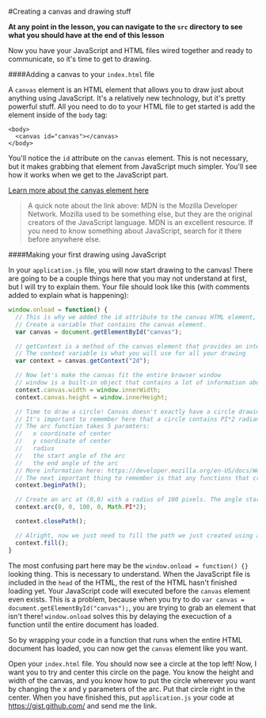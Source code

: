 #Creating a canvas and drawing stuff

**At any point in the lesson, you can navigate to the `src` directory to see what you should have at the end of this lesson**

Now you have your JavaScript and HTML files wired together and ready to communicate, so it's time to get to drawing.

####Adding a canvas to your `index.html` file

A `canvas` element is an HTML element that allows you to draw just about anything using JavaScript. It's a relatively new technology, but it's pretty powerful stuff. All you need to do to your HTML file to get started is add the element inside of the `body` tag:
```
<body>
  <canvas id="canvas"></canvas>
</body>
```

You'll notice the `id` attribute on the `canvas` element. This is not necessary, but it makes grabbing that element from JavaScript much simpler. You'll see how it works when we get to the JavaScript part.

[Learn more about the canvas element here](https://developer.mozilla.org/en-US/docs/Web/API/Canvas_API)

> A quick note about the link above: MDN is the Mozilla Developer Network. Mozilla used to be something else, but they are the original creators of the JavaScript language. MDN is an excellent resource. If you need to know something about JavaScript, search for it there before anywhere else.

####Making your first drawing using JavaScript

In your `application.js` file, you will now start drawing to the canvas! There are going to be a couple things here that you may not understand at first, but I will try to explain them. Your file should look like this (with comments added to explain what is happening):
```javascript
window.onload = function() {
  // This is why we added the id attribute to the canvas HTML element, because we can now grab it using this simple, built-in function.
  // Create a variable that contains the canvas element.
  var canvas = document.getElementById("canvas");

  // getContext is a method of the canvas element that provides an interface to allow drawing to the cavas.
  // The context variable is what you will use for all your drawing
  var context = canvas.getContext("2d");

  // Now let's make the canvas fit the entire browser window
  // window is a built-in object that contains a lot of information about the browser window, including dimensions
  context.canvas.width = window.innerWidth;
  context.canvas.height = window.innerHeight;

  // Time to draw a circle! Canvas doesn't exactly have a circle drawing function, but it does have an arc.
  // It's important to remember here that a circle contains PI*2 radians (360 degrees)
  // The arc function takes 5 paramters:
  //   x coordinate of center
  //   y coordinate of center
  //   radius
  //   the start angle of the arc
  //   the end angle of the arc
  // More information here: https://developer.mozilla.org/en-US/docs/Web/API/CanvasRenderingContext2D.arc
  // The next important thing to remember is that any functions that create a shape need to be between beginPath() and closePath() function calls
  context.beginPath();

  // Create an arc at (0,0) with a radius of 100 pixels. The angle starts at 0 and ends at PI*2 (since that's a full circle)
  context.arc(0, 0, 100, 0, Math.PI*2);

  context.closePath();

  // Alright, now we just need to fill the path we just created using arc. Piece of cake
  context.fill();
}
```

The most confusing part here may be the `window.onload = function() {}` looking thing. This is necessary to understand. When the JavaScript file is included in the `head` of the HTML, the rest of the HTML hasn't finished loading yet. Your JavaScript code will executed before the `canvas` element even exists. This is a problem, because when you try to do `var canvas = document.getElementById("canvas");`, you are trying to grab an element that isn't there! `window.onload` solves this by delaying the execuction of a function until the entire document has loaded.

So by wrapping your code in a function that runs when the entire HTML document has loaded, you can now get the `canvas` element like you want.

Open your `index.html` file. You should now see a circle at the top left! Now, I want you to try and center this circle on the page. You know the height and width of the canvas, and you know how to put the circle wherever you want by changing the x and y parameters of the arc. Put that circle right in the center. When you have finished this, put `application.js` your code at https://gist.github.com/ and send me the link.
